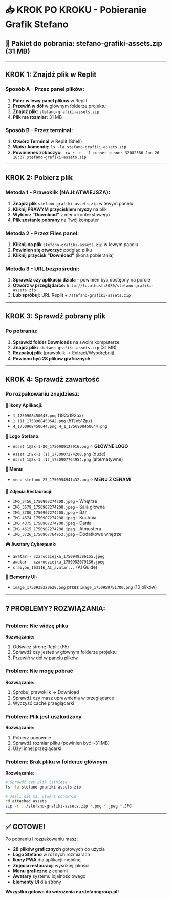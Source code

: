 # 📥 KROK PO KROKU - Pobieranie Grafik Stefano

## 🎯 **Pakiet do pobrania: stefano-grafiki-assets.zip (31 MB)**

---

## **KROK 1: Znajdź plik w Replit**

### Sposób A - Przez panel plików:
1. **Patrz w lewy panel plików** w Replit
2. **Przewiń w dół** w głównym folderze projektu  
3. **Znajdź plik:** `stefano-grafiki-assets.zip`
4. **Plik ma rozmiar:** 31 MB

### Sposób B - Przez terminal:
1. **Otwórz Terminal** w Replit (Shell)
2. **Wpisz komendę:** `ls -la stefano-grafiki-assets.zip`
3. **Powinieneś zobaczyć:** `-rw-r--r-- 1 runner runner 32082586 Jun 26 18:37 stefano-grafiki-assets.zip`

---

## **KROK 2: Pobierz plik**

### Metoda 1 - Prawoklik (NAJŁATWIEJSZA):
1. **Znajdź plik** `stefano-grafiki-assets.zip` w lewym panelu
2. **Kliknij PRAWYM przyciskiem myszy** na plik
3. **Wybierz "Download"** z menu kontekstowego
4. **Plik zostanie pobrany** na Twój komputer

### Metoda 2 - Przez Files panel:
1. **Kliknij na plik** `stefano-grafiki-assets.zip` w lewym panelu
2. **Powinien się otworzyć** podgląd pliku
3. **Kliknij przycisk "Download"** (ikona pobierania)

### Metoda 3 - URL bezpośredni:
1. **Sprawdź czy aplikacja działa** - powinien być dostępny na porcie
2. **Otwórz w przeglądarce:** `http://localhost:8080/stefano-grafiki-assets.zip`
3. **Lub spróbuj:** URL Replit + `/stefano-grafiki-assets.zip`

---

## **KROK 3: Sprawdź pobrany plik**

### Po pobraniu:
1. **Sprawdź folder Downloads** na swoim komputerze
2. **Znajdź plik:** `stefano-grafiki-assets.zip` (31 MB)
3. **Rozpakuj plik** (prawoklik → Extract/Wyodrębnij)
4. **Powinno być 28 plików graficznych**

---

## **KROK 4: Sprawdź zawartość**

### Po rozpakowaniu znajdziesz:

**📱 Ikony Aplikacji:**
- `1_1750908450643.png` (192x192px)
- `1 (1)_1750908450642.png` (512x512px)
- `4_1750908450644.png`, `4_1_1750908450644.png`

**🏢 Logo Stefano:**
- `Asset 1@2x-1-80_1750909127916.png` ⭐ **GŁÓWNE LOGO**
- `Asset 1@2x-1 (1)_1750907274208.png` (duże)
- `Asset 1@2x-1 (1)_1750907764954.png` (alternatywne)

**🍕 Menu:**
- `menu-stefano 25_1750954941432.png` ⭐ **MENU Z CENAMI**

**📸 Zdjęcia Restauracji:**
- `IMG_3456_1750907274208.jpeg` - Wnętrze
- `IMG_3579_1750907274208.jpeg` - Sala główna
- `IMG_3780_1750907274208.jpeg` - Bar
- `IMG_4374_1750907274208.jpeg` - Kuchnia
- `IMG_4375_1750907274208.jpeg` - Dania
- `IMG_4615_1750907274208.jpeg` - Atmosfera
- `IMG_3726_1750907764953.jpeg` - Dodatkowe wnętrze

**🎮 Awatary Cyberpunk:**
- `awatar-- czarodziejka_1750949386155.jpeg`
- `awatar-- czarodziejka_1750952079136.jpeg`
- `craiyon_103116_AI_avatar...` (AI Guide)

**🎨 Elementy UI:**
- `image_1750938220628.png` przez `image_1750959751700.png` (10 plików)

---

## **❓ PROBLEMY? ROZWIĄZANIA:**

### Problem: Nie widzę pliku
**Rozwiązanie:**
1. Odśwież stronę Replit (F5)
2. Sprawdź czy jesteś w głównym folderze projektu
3. Przewiń w dół w panelu plików

### Problem: Nie mogę pobrać
**Rozwiązanie:**
1. Spróbuj prawoklik → Download
2. Sprawdź czy masz uprawnienia w przeglądarce
3. Wyczyść cache przeglądarki

### Problem: Plik jest uszkodzony
**Rozwiązanie:**
1. Pobierz ponownie
2. Sprawdź rozmiar pliku (powinien być ~31 MB)
3. Użyj innej przeglądarki

### Problem: Brak pliku w folderze głównym
**Rozwiązanie:**
```bash
# Sprawdź czy plik istnieje
ls -la stefano-grafiki-assets.zip

# Jeśli nie ma, utwórz ponownie
cd attached_assets
zip -r ../stefano-grafiki-assets.zip *.png *.jpeg *.JPG
```

---

## **✅ GOTOWE!**

Po pobraniu i rozpakowaniu masz:
- **28 plików graficznych** gotowych do użycia
- **Logo Stefano** w różnych rozmiarach
- **Ikony PWA** dla aplikacji mobilnej
- **Zdjęcia restauracji** wysokiej jakości
- **Menu graficzne** z cenami
- **Awatary** systemu lojalnościowego
- **Elementy UI** dla strony

**Wszystko gotowe do wdrożenia na stefanogroup.pl!**